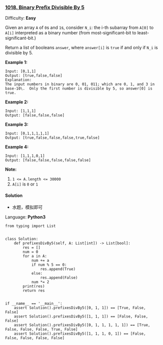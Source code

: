 ### [1018\. Binary Prefix Divisible By 5](https://leetcode.com/problems/binary-prefix-divisible-by-5/)

Difficulty: **Easy**


Given an array `A` of `0`s and `1`s, consider `N_i`: the i-th subarray from `A[0]` to `A[i]` interpreted as a binary number (from most-significant-bit to least-significant-bit.)

Return a list of booleans `answer`, where `answer[i]` is `true` if and only if `N_i` is divisible by 5.

**Example 1:**

```
Input: [0,1,1]
Output: [true,false,false]
Explanation: 
The input numbers in binary are 0, 01, 011; which are 0, 1, and 3 in base-10\.  Only the first number is divisible by 5, so answer[0] is true.
```

**Example 2:**

```
Input: [1,1,1]
Output: [false,false,false]
```

**Example 3:**

```
Input: [0,1,1,1,1,1]
Output: [true,false,false,false,true,false]
```

**Example 4:**

```
Input: [1,1,1,0,1]
Output: [false,false,false,false,false]
```

**Note:**

1.  `1 <= A.length <= 30000`
2.  `A[i]` is `0` or `1`


#### Solution
- 水题，模拟即可

Language: **Python3**

```python3
from typing import List
​
​
class Solution:
    def prefixesDivBy5(self, A: List[int]) -> List[bool]:
        res = []
        num = 0
        for a in A:
            num += a
            if num % 5 == 0:
                res.append(True)
            else:
                res.append(False)
            num *= 2
        print(res)
        return res
​
​
if __name__ == '__main__':
    assert Solution().prefixesDivBy5([0, 1, 1]) == [True, False, False]
    assert Solution().prefixesDivBy5([1, 1, 1]) == [False, False, False]
    assert Solution().prefixesDivBy5([0, 1, 1, 1, 1, 1]) == [True, False, False, False, True, False]
    assert Solution().prefixesDivBy5([1, 1, 1, 0, 1]) == [False, False, False, False, False]
​
```